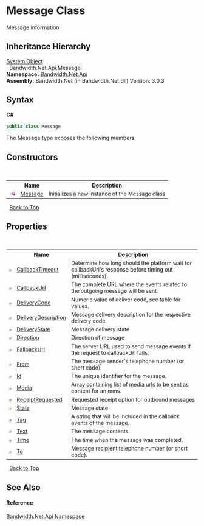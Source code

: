 ﻿# Message Class
 

Message information


## Inheritance Hierarchy
<a href="http://msdn2.microsoft.com/en-us/library/e5kfa45b" target="_blank">System.Object</a><br />&nbsp;&nbsp;Bandwidth.Net.Api.Message<br />
**Namespace:**&nbsp;<a href ="N_Bandwidth_Net_Api.md">Bandwidth.Net.Api</a><br />**Assembly:**&nbsp;Bandwidth.Net (in Bandwidth.Net.dll) Version: 3.0.3

## Syntax

**C#**<br />
``` C#
public class Message
```

The Message type exposes the following members.


## Constructors
&nbsp;<table><tr><th></th><th>Name</th><th>Description</th></tr><tr><td>![Public method](media/pubmethod.gif "Public method")</td><td><a href ="M_Bandwidth_Net_Api_Message__ctor.md">Message</a></td><td>
Initializes a new instance of the Message class</td></tr></table>&nbsp;
<a href="#message-class">Back to Top</a>

## Properties
&nbsp;<table><tr><th></th><th>Name</th><th>Description</th></tr><tr><td>![Public property](media/pubproperty.gif "Public property")</td><td><a href ="P_Bandwidth_Net_Api_Message_CallbackTimeout.md">CallbackTimeout</a></td><td>
Determine how long should the platform wait for callbackUrl's response before timing out (milliseconds).</td></tr><tr><td>![Public property](media/pubproperty.gif "Public property")</td><td><a href ="P_Bandwidth_Net_Api_Message_CallbackUrl.md">CallbackUrl</a></td><td>
The complete URL where the events related to the outgoing message will be sent.</td></tr><tr><td>![Public property](media/pubproperty.gif "Public property")</td><td><a href ="P_Bandwidth_Net_Api_Message_DeliveryCode.md">DeliveryCode</a></td><td>
Numeric value of deliver code, see table for values.</td></tr><tr><td>![Public property](media/pubproperty.gif "Public property")</td><td><a href ="P_Bandwidth_Net_Api_Message_DeliveryDescription.md">DeliveryDescription</a></td><td>
Message delivery description for the respective delivery code</td></tr><tr><td>![Public property](media/pubproperty.gif "Public property")</td><td><a href ="P_Bandwidth_Net_Api_Message_DeliveryState.md">DeliveryState</a></td><td>
Message delivery state</td></tr><tr><td>![Public property](media/pubproperty.gif "Public property")</td><td><a href ="P_Bandwidth_Net_Api_Message_Direction.md">Direction</a></td><td>
Direction of message</td></tr><tr><td>![Public property](media/pubproperty.gif "Public property")</td><td><a href ="P_Bandwidth_Net_Api_Message_FallbackUrl.md">FallbackUrl</a></td><td>
The server URL used to send message events if the request to callbackUrl fails.</td></tr><tr><td>![Public property](media/pubproperty.gif "Public property")</td><td><a href ="P_Bandwidth_Net_Api_Message_From.md">From</a></td><td>
The message sender's telephone number (or short code).</td></tr><tr><td>![Public property](media/pubproperty.gif "Public property")</td><td><a href ="P_Bandwidth_Net_Api_Message_Id.md">Id</a></td><td>
The unique identifier for the message.</td></tr><tr><td>![Public property](media/pubproperty.gif "Public property")</td><td><a href ="P_Bandwidth_Net_Api_Message_Media.md">Media</a></td><td>
Array containing list of media urls to be sent as content for an mms.</td></tr><tr><td>![Public property](media/pubproperty.gif "Public property")</td><td><a href ="P_Bandwidth_Net_Api_Message_ReceiptRequested.md">ReceiptRequested</a></td><td>
Requested receipt option for outbound messages</td></tr><tr><td>![Public property](media/pubproperty.gif "Public property")</td><td><a href ="P_Bandwidth_Net_Api_Message_State.md">State</a></td><td>
Message state</td></tr><tr><td>![Public property](media/pubproperty.gif "Public property")</td><td><a href ="P_Bandwidth_Net_Api_Message_Tag.md">Tag</a></td><td>
A string that will be included in the callback events of the message.</td></tr><tr><td>![Public property](media/pubproperty.gif "Public property")</td><td><a href ="P_Bandwidth_Net_Api_Message_Text.md">Text</a></td><td>
The message contents.</td></tr><tr><td>![Public property](media/pubproperty.gif "Public property")</td><td><a href ="P_Bandwidth_Net_Api_Message_Time.md">Time</a></td><td>
The time when the message was completed.</td></tr><tr><td>![Public property](media/pubproperty.gif "Public property")</td><td><a href ="P_Bandwidth_Net_Api_Message_To.md">To</a></td><td>
Message recipient telephone number (or short code).</td></tr></table>&nbsp;
<a href="#message-class">Back to Top</a>

## See Also


#### Reference
<a href ="N_Bandwidth_Net_Api.md">Bandwidth.Net.Api Namespace</a><br />